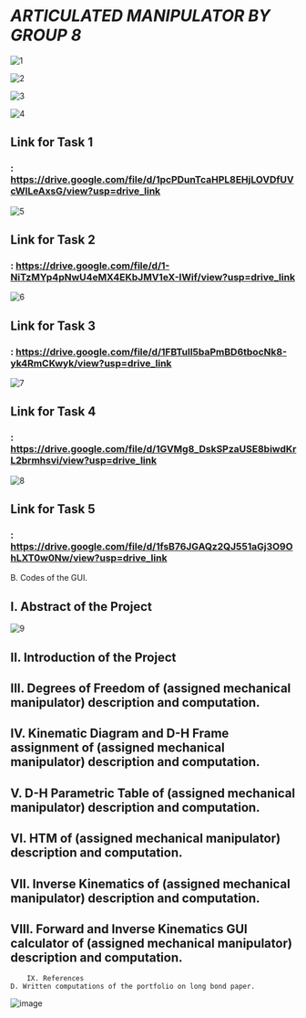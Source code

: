 # *ARTICULATED MANIPULATOR BY GROUP 8*

![1](https://github.com/icecreamperson/Robotics2_FK-IK_Group08_Articulated_2024/assets/157493649/f9601f29-9340-4d25-845e-4853257ebfad)


![2](https://github.com/icecreamperson/Robotics2_FK-IK_Group08_Articulated_2024/assets/157493649/343a9985-41d5-4f1d-9b63-d897bc157a54)


![3](https://github.com/icecreamperson/Robotics2_FK-IK_Group08_Articulated_2024/assets/157493649/bee97a23-9b91-4deb-b297-95bde5317030)


![4](https://github.com/icecreamperson/Robotics2_FK-IK_Group08_Articulated_2024/assets/157493649/6d558b9f-ee97-4c1d-b199-724d5ef12b76)
## Link for Task 1 
### : https://drive.google.com/file/d/1pcPDunTcaHPL8EHjLOVDfUVcWlLeAxsG/view?usp=drive_link


![5](https://github.com/icecreamperson/Robotics2_FK-IK_Group08_Articulated_2024/assets/157493649/b03ab935-da5f-4c57-9002-fa0c3f66ffb1)
## Link for Task 2 
### : https://drive.google.com/file/d/1-NiTzMYp4pNwU4eMX4EKbJMV1eX-IWif/view?usp=drive_link


![6](https://github.com/icecreamperson/Robotics2_FK-IK_Group08_Articulated_2024/assets/157493649/9778e7b2-c035-46d7-a883-5590818f5b7d)
## Link for Task 3 
### : https://drive.google.com/file/d/1FBTull5baPmBD6tbocNk8-yk4RmCKwyk/view?usp=drive_link


![7](https://github.com/icecreamperson/Robotics2_FK-IK_Group08_Articulated_2024/assets/157493649/18cb0a23-d80e-436c-9926-0f846209fe27)
## Link for Task 4 
### : https://drive.google.com/file/d/1GVMg8_DskSPzaUSE8biwdKrL2brmhsvi/view?usp=drive_link


![8](https://github.com/icecreamperson/Robotics2_FK-IK_Group08_Articulated_2024/assets/157493649/db2d65f1-2233-4709-bac6-6407e5a52eee)
## Link for Task 5
### : https://drive.google.com/file/d/1fsB76JGAQz2QJ551aGj3O9OhLXT0w0Nw/view?usp=drive_link
												
B. Codes of the GUI.													
												
## I. Abstract of the Project		
![9](https://github.com/icecreamperson/Robotics2_FK-IK_Group08_Articulated_2024/assets/157493649/91171d92-ecea-4506-a5f4-b947260d5e35)

## II. Introduction of the Project	

## III. Degrees of Freedom of (assigned mechanical manipulator) description and computation.												
## IV. Kinematic Diagram and D-H Frame assignment of (assigned mechanical manipulator) description and computation.												
## V. D-H Parametric Table of (assigned mechanical manipulator) description and computation.												
## VI. HTM of (assigned mechanical manipulator) description and computation.												
## VII. Inverse Kinematics of (assigned mechanical manipulator) description and computation.												
## VIII. Forward and Inverse Kinematics GUI calculator of (assigned mechanical manipulator) description and computation.												
		IX. References												
	D. Written computations of the portfolio on long bond paper. 													
![image](https://github.com/icecreamperson/Robotics2_FK-IK_Group08_Articulated_2024/assets/157493649/a132953b-4ef8-45a5-98cc-9dda4d246888)
